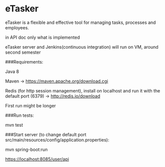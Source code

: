# eTasker
eTasker is a flexible and effective tool for managing tasks, processes and employees.

in API doc only what is implemented

eTasker server and Jenkins(continuous integration) will run on VM, around second semester

###Requirements:

Java 8

Maven -> https://maven.apache.org/download.cgi

Redis (for http session management), install on localhost and run it with the default port (6379) -> http://redis.io/download

First run might be longer

###Run tests:

mvn test

###Start server (to change default port src/main/resources/config/application.properties):

mvn spring-boot:run

[https://localhost:8085/user/api](https://localhost:8085/user/api)
